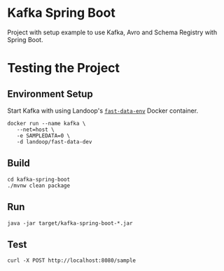# Kafka Spring Boot
Project with setup example to use Kafka, Avro and Schema Registry with Spring Boot.

# Testing the Project

## Environment Setup
Start Kafka with using Landoop's [`fast-data-env`](https://hub.docker.com/r/landoop/fast-data-dev) Docker container.
```
docker run --name kafka \
   --net=host \
   -e SAMPLEDATA=0 \
   -d landoop/fast-data-dev
```

## Build
```
cd kafka-spring-boot
./mvnw clean package
```

## Run
```
java -jar target/kafka-spring-boot-*.jar
```

## Test
```
curl -X POST http://localhost:8080/sample
```